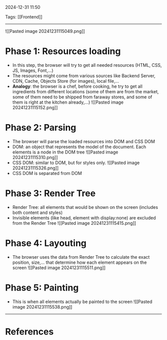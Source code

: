 2024-12-31 11:50

Tags: [[Frontend]]

---

![[Pasted image 20241231115049.png]]
# Phase 1: Resources loading
- In this step, the browser will try to get all needed resources (HTML, CSS, JS, Images, Font,...)
- The resources might come from various sources like Backend Server, CDN, Cache, Objects Store (for images), local file,...
- **Analogy**: the browser is a chef, before cooking, he try to get all ingredients from different locations (some of them are from the market, some of them need to be shipped from faraway stores, and some of them is right at the kitchen already,...)
![[Pasted image 20241231115152.png]]
# Phase 2: Parsing
- The browser will parse the loaded resources into DOM and CSS DOM
- DOM: an object that represents the model of the document. Each elements is a node in the DOM tree
![[Pasted image 20241231115310.png]]
- CSS DOM: similar to DOM, but for styles only.
![[Pasted image 20241231115326.png]]
- CSS DOM is separated from DOM
# Phase 3: Render Tree
- Render Tree: all elements that would be shown on the screen (includes both content and styles)
- Invisible elements (like head, element with display:none) are excluded from the Render Tree
![[Pasted image 20241231115415.png]]
# Phase 4: Layouting
- The browser uses the data from Render Tree to calculate the exact position, size,... that determine how each element appears on the screen
![[Pasted image 20241231115511.png]]
# Phase 5: Painting
- This is when all elements actually be painted to the screen
![[Pasted image 20241231115538.png]]


---
# References
